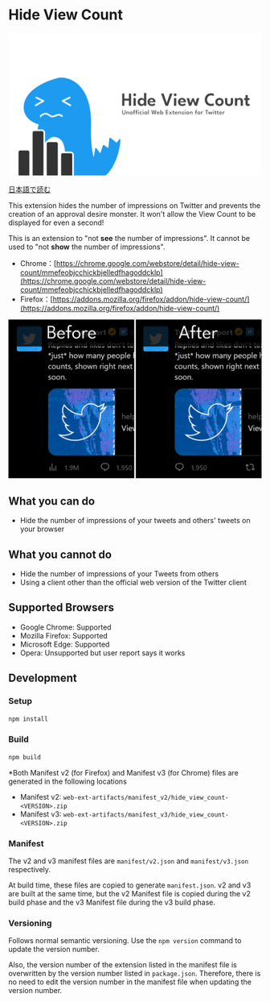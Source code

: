 # Hide View Count

![logo](image/logo.png)

[日本語で読む](README_ja.md)

This extension hides the number of impressions on Twitter and prevents the creation of an approval desire monster. It won't allow the View Count to be displayed for even a second!

This is an extension to "not **see** the number of impressions". It cannot be used to "not **show** the number of impressions".

- Chrome：[https://chrome.google.com/webstore/detail/hide-view-count/mmefeobjcchickbjelledfhagoddcklp](https://chrome.google.com/webstore/detail/hide-view-count/mmefeobjcchickbjelledfhagoddcklp)
- Firefox：[https://addons.mozilla.org/firefox/addon/hide-view-count/](https://addons.mozilla.org/firefox/addon/hide-view-count/)

![screenshot](image/screenshot.png)

## What you can do

- Hide the number of impressions of your tweets and others' tweets on your browser

## What you cannot do

- Hide the number of impressions of your Tweets from others
- Using a client other than the official web version of the Twitter client

## Supported Browsers

- Google Chrome: Supported
- Mozilla Firefox: Supported
- Microsoft Edge: Supported
- Opera: Unsupported but user report says it works

## Development

### Setup

```powershell
npm install
```

### Build

```powershell
npm build
```

*Both Manifest v2 (for Firefox) and Manifest v3 (for Chrome) files are generated in the following locations

- Manifest v2: ``web-ext-artifacts/manifest_v2/hide_view_count-<VERSION>.zip``
- Manifest v3: ``web-ext-artifacts/manifest_v3/hide_view_count-<VERSION>.zip``

### Manifest

The v2 and v3 manifest files are ``manifest/v2.json`` and ``manifest/v3.json`` respectively.

At build time, these files are copied to generate ``manifest.json``. v2 and v3 are built at the same time, but the v2 Manifest file is copied during the v2 build phase and the v3 Manifest file during the v3 build phase.

### Versioning

Follows normal semantic versioning. Use the ``npm version`` command to update the version number.

Also, the version number of the extension listed in the manifest file is overwritten by the version number listed in ``package.json``. Therefore, there is no need to edit the version number in the manifest file when updating the version number.
